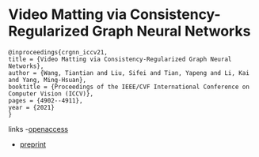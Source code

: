 # Video Matting via Consistency-Regularized Graph Neural Networks

```
@inproceedings{crgnn_iccv21,
title = {Video Matting via Consistency-Regularized Graph Neural Networks},
author = {Wang, Tiantian and Liu, Sifei and Tian, Yapeng and Li, Kai and Yang, Ming-Hsuan},
booktitle = {Proceedings of the IEEE/CVF International Conference on Computer Vision (ICCV)},
pages = {4902--4911},
year = {2021}
}
```

links
-[openaccess](http://openaccess.thecvf.com//content/ICCV2021/html/Wang_Video_Matting_via_Consistency-Regularized_Graph_Neural_Networks_ICCV_2021_paper.html)
- [preprint](https://faculty.ucmerced.edu/mhyang/papers/iccv2021_video_matting.pdf)
